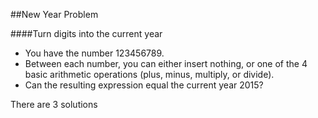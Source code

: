 ##New Year Problem

####Turn digits into the current year

- You have the number 123456789. 
- Between each number, you can either insert nothing, or one of the 4 basic arithmetic operations (plus, minus, multiply, or divide).
- Can the resulting expression equal the current year 2015?

There are 3 solutions
